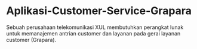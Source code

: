 # Aplikasi-Customer-Service-Grapara
Sebuah perusahaan telekomunikasi XUL membutuhkan perangkat lunak untuk memanajemen antrian  customer dan layanan pada gerai layanan customer (Grapara).
